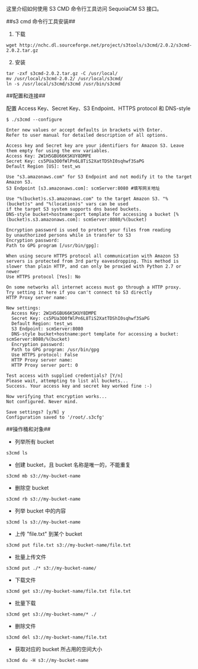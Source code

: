 这里介绍如何使用 S3 CMD 命令行工具访问 SequoiaCM S3 接口。

##s3 cmd 命令行工具安装##

1. 下载

```lang-bash
wget http://nchc.dl.sourceforge.net/project/s3tools/s3cmd/2.0.2/s3cmd-2.0.2.tar.gz
```

2. 安装

```lang-bash
tar -zxf s3cmd-2.0.2.tar.gz -C /usr/local/
mv /usr/local/s3cmd-2.0.2/ /usr/local/s3cmd/
ln -s /usr/local/s3cmd/s3cmd /usr/bin/s3cmd
```

##配置和连接##

配置 Access Key、Secret Key、S3 Endpoint、HTTPS protocol 和 DNS-style

```lang-text
$ ./s3cmd --configure

Enter new values or accept defaults in brackets with Enter.
Refer to user manual for detailed description of all options.

Access key and Secret key are your identifiers for Amazon S3. Leave them empty for using the env variables.
Access Key: 2W1H5GBU66KSKUY8DMPE
Secret Key: cs5PUa3O0fWlPn6L8TiS2XatTDShI0sqhwf3SaPG
Default Region [US]: test_ws

Use "s3.amazonaws.com" for S3 Endpoint and not modify it to the target Amazon S3.
S3 Endpoint [s3.amazonaws.com]: scmServer:8080 #填写网关地址

Use "%(bucket)s.s3.amazonaws.com" to the target Amazon S3. "%(bucket)s" and "%(location)s" vars can be used
if the target S3 system supports dns based buckets.
DNS-style bucket+hostname:port template for accessing a bucket [%(bucket)s.s3.amazonaws.com]: scmServer:8080/%(bucket)

Encryption password is used to protect your files from reading
by unauthorized persons while in transfer to S3
Encryption password: 
Path to GPG program [/usr/bin/gpg]: 

When using secure HTTPS protocol all communication with Amazon S3
servers is protected from 3rd party eavesdropping. This method is
slower than plain HTTP, and can only be proxied with Python 2.7 or newer
Use HTTPS protocol [Yes]: No

On some networks all internet access must go through a HTTP proxy.
Try setting it here if you can't connect to S3 directly
HTTP Proxy server name: 

New settings:
  Access Key: 2W1H5GBU66KSKUY8DMPE
  Secret Key: cs5PUa3O0fWlPn6L8TiS2XatTDShI0sqhwf3SaPG
  Default Region: test_ws
  S3 Endpoint: scmServer:8080
  DNS-style bucket+hostname:port template for accessing a bucket: scmServer:8080/%(bucket)
  Encryption password: 
  Path to GPG program: /usr/bin/gpg
  Use HTTPS protocol: False
  HTTP Proxy server name: 
  HTTP Proxy server port: 0

Test access with supplied credentials? [Y/n] 
Please wait, attempting to list all buckets...
Success. Your access key and secret key worked fine :-)

Now verifying that encryption works...
Not configured. Never mind.

Save settings? [y/N] y
Configuration saved to '/root/.s3cfg'
```


##操作桶和对象##

- 列举所有 bucket

```lang-bash
s3cmd ls
```

- 创建 bucket，且 bucket 名称是唯一的，不能重复

```lang-bash
s3cmd mb s3://my-bucket-name
```

- 删除空 bucket

```lang-bash
s3cmd rb s3://my-bucket-name
```

- 列举 bucket 中的内容

```lang-bash
s3cmd ls s3://my-bucket-name
```

- 上传 "file.txt" 到某个 bucket

```lang-bash
s3cmd put file.txt s3://my-bucket-name/file.txt
```

- 批量上传文件

```lang-bash
s3cmd put ./* s3://my-bucket-name/
```

- 下载文件

```lang-bash
s3cmd get s3://my-bucket-name/file.txt file.txt
```

- 批量下载

```lang-bash
s3cmd get s3://my-bucket-name/* ./
```

- 删除文件

```lang-bash
s3cmd del s3://my-bucket-name/file.txt
```

- 获取对应的 bucket 所占用的空间大小

```lang-bash
s3cmd du -H s3://my-bucket-name
```
